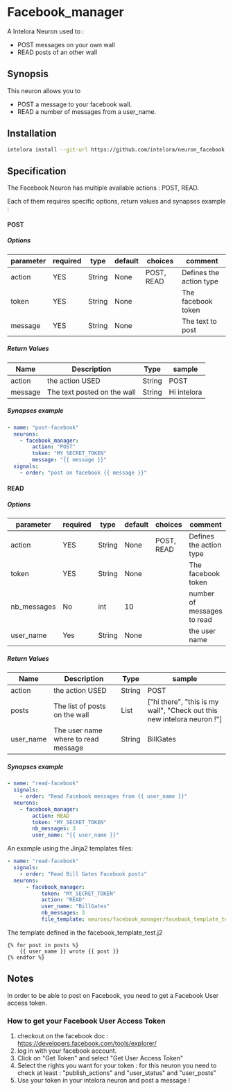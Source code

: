 # Facebook_manager

A Intelora Neuron used to :
- POST messages on your own wall
- READ posts of an other wall

## Synopsis

This neuron allows you to 
- POST a message to your facebook wall.
- READ a number of messages from a user_name.

## Installation
```bash
intelora install --git-url https://github.com/intelora/neuron_facebook.git
```

## Specification

The Facebook Neuron has multiple available actions : POST, READ.

Each of them requires specific options, return values and synapses example : 

#### POST 
##### Options


| parameter   | required | type   | default | choices    | comment                              |
|-------------|----------|--------|---------|------------|--------------------------------------|
| action      | YES      | String | None    | POST, READ | Defines the action type              |
| token       | YES      | String | None    |            | The facebook token                   |
| message     | YES      | String | None    |            | The text to post                     |


##### Return Values

| Name    | Description                                | Type   | sample      |
|---------|--------------------------------------------|--------|-------------|
| action  | the action USED                            | String | POST        |
| message | The text posted on the wall                | String | Hi intelora |

##### Synapses example

``` yml
- name: "post-facebook"
  neurons:
    - facebook_manager:
        action: "POST"
        token: "MY_SECRET_TOKEN"
        message: "{{ message }}"
  signals:
    - order: "post on facebook {{ message }}"
```


#### READ
##### Options


| parameter   | required | type   | default | choices    | comment                              |
|-------------|----------|--------|---------|------------|--------------------------------------|
| action      | YES      | String | None    | POST, READ | Defines the action type              |
| token       | YES      | String | None    |            | The facebook token                   |
| nb_messages | No       | int    | 10      |            | number of messages to read           |
| user_name   | Yes      | String | None    |            | the user name                        |

##### Return Values

| Name     | Description                                | Type   | sample                                                                    |
|----------|--------------------------------------------|--------|---------------------------------------------------------------------------|
| action   | the action USED                            | String | POST                                                                      |
| posts    | The list of posts on the wall              | List   | ["hi there", "this is my wall", "Check out this new intelora neuron !"]   |
| user_name| The user name where to read message        | String | BillGates                                                                 |

##### Synapses example

``` yml
- name: "read-facebook"
  signals:
    - order: "Read Facebook messages from {{ user_name }}"
  neurons:
    - facebook_manager:
        action: READ
        token: "MY_SECRET_TOKEN"
        nb_messages: 3
        user_name: "{{ user_name }}"  
```

An example using the Jinja2 templates files:
``` yml
- name: "read-facebook"
  signals:
    - order: "Read Bill Gates Facebook posts"
  neurons:
      - facebook_manager:
           token: "MY_SECRET_TOKEN"
           action: "READ"
           user_name: "BillGates"
           nb_messages: 3
           file_template: neurons/facebook_manager/facebook_template_test.j2
```

The template defined in the facebook_template_test.j2
``` jinja2
{% for post in posts %}
    {{ user_name }} wrote {{ post }}
{% endfor %}
```
##### 

## Notes

In order to be able to post on Facebook, you need to get a Facebook User access token. 

### How to get your Facebook User Access Token

1. checkout on the facebook doc : https://developers.facebook.com/tools/explorer/
1. log in with your facebook account.
1. Click on "Get Token" and select "Get User Access Token"
1. Select the rights you want for your token : for this neuron you need to check at least : "publish_actions" and "user_status" and "user_posts"
1. Use your token in your intelora neuron and post a message !
